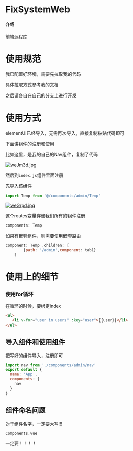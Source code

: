 # FixSystemWeb

#### 介绍
前端远程库

# 使用规范

我已配置好环境，需要先拉取我的代码

具体拉取方式参考我的文档

之后请各自在自己的分支上进行开发

# 使用方式

elementUI已经导入，无需再次导入，直接复制粘贴代码即可

下面讲组件的注册和使用

比如这里，是我的自己的Nav组件，复制了代码

![weJm3d.jpg](https://s1.ax1x.com/2020/09/06/weJm3d.jpg)

然后到`index.js`组件里面注册

先导入该组件

```js
import Temp from '@/components/admin/Temp'
```

[![weGrpd.jpg](https://s1.ax1x.com/2020/09/06/weGrpd.jpg)](https://imgchr.com/i/weGrpd)

这个routes变量存储我们所有的组件注册

```js
components: Temp
```

如果有嵌套组件，则需要使用嵌套路由

```js
component: Temp ,children: [
        {path: '/admin',component: tab1}
    ]
```

# 使用上的细节

### 使用for循环

在循环的时候，要绑定index

```html
<ul>
   <li v-for="user in users" :key="user">{{user}}</li>
</ul>
```



## 导入组件和使用组件

把写好的组件导入，注册即可

```js
import nav from './components/admin/nav'
export default {
  name: 'App',
  components: {
    nav
  }
}
```

## 组件命名问题

对于组件名字，一定要大写!!!

`Components.vue`

一定要！！！！

# 
